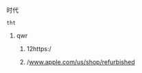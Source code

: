 时代

`tht` 

1. qwr
   
   1. 12https:/
   
   2. /www.apple.com/us/shop/refurbished
      
      <script>
      
      function(){
      
      }

2. 函数a function a(){}
   
   1. scope
   
   2. 作用域链
      
      1. GO 全局执行上下文
         
         1. this - window
         
         2. arguments 
         
         3. 形参
         
         4. 实参
      
      2. AO
         
         1. this-window
         
         2. window
         
         3. document

# 最近两周出去面试遇到的面试题（前端初级、详解）

###### 此面经由粉丝投稿：

###### 以下面试题不分先后顺序

#### 1、vue实现双向数据绑定原理是什么？

```javascript
<!DOCTYPE html>
<html lang="en">
  <head>
    <meta charset="UTF-8" />
    <meta name="viewport" content="width=device-width, initial-scale=1.0" />
    <title>Document</title>
  </head>
  <body>
    <script src="https://cdn.bootcss.com/vue/2.5.16/vue.js"></script>
    <!-- 引入vue文件 -->
    <div id="box">
      <new-input v-bind:name.sync="name"></new-input>
      {{name}}
      <!-- 小胡子语法 -->
      <input type="text" v-model="name" />
    </div>
    <script>
      Vue.component("new-input", {
        props: ["name"],
        data: function () {
          return {
            newName: this.name,
          };
        },
        template: `<label><input type="text" @keyup="changgeName"
        v-model="newName" /> 你的名字：</label>`,
        // 模板字符串
        methods: {
          changgeName: function () {
            this.$emit("update:name", this.newName);
          },
        },
        watch: {
          name: function (v) {
            this.newName = v;
          },
        },
        //    监听
      });

      new Vue({
        el: "#box",
        //挂载实例
        data: {
          name: "nick",
        },
        //赋初始值
      });
    </script>
  </body>
</html>
```

```html
<!DOCTYPE html>
<html lang="en">
  <head>
    <meta charset="UTF-8" />
    <meta name="viewport" content="width=device-width, initial-scale=1.0" />
    <title>Document</title>
  </head>
  <body>
    <input type="text" v-mode="msg" />
    <p v-mode="msg"></p>
    <script>
      const data = {
        msg: "你好",
      };
      const input = document.querySelector("input");
      const p = document.querySelector("p");
      input.value = data.msg;
      p.innerHTML = data.msg;
      //视图变数据跟着变
      input.addEventListener("input", function () {
        data.msg = input.value;
      });
      //数据变视图变
      let temp = data.msg;
      Object.defineProperty(data, "msg", {
        get() {
          return temp;
        },
        set(value) {
          temp = value;
          //视图修改
          input.value = temp;
          p.innerHTML = temp;
        },
      });
      data.msg = "小李";
    </script>
  </body>
</html>
```

#### 2、v-model语法糖是怎么实现的

```html
<!DOCTYPE html>
<html lang="en">
<head>
    <meta charset="UTF-8">
    <meta http-equiv="X-UA-Compatible" content="IE=edge">
    <meta name="viewport" content="width=device-width, initial-scale=1.0">
    <title>Document</title>
</head>
<body>
    <!-- v-model 只是语法糖而已 -->
    <!-- v-model 在内部为不同的输入元素使用不同的property并抛出不同的事件 -->
    <!-- text和textarea 元素使用value property 和 input事件 -->
    <!-- checkbox 和radio使用checked  property 和 change事件-->
    <!-- select 字段将value 作为prop 并将change 作为事件 -->
    <!-- 注意：对于需要使用输入法(如中文、日文、韩文等)的语言，你将会发现v-model不会再输入法
    组合文字过程中得到更新 -->
    <!-- 再普通标签上 -->
    <input v-model="sth" />  //这一行等于下一行
    <input v-bind:value="sth" v-on:input="sth = $event.target.value" />
    <!-- 再组件上 -->
    <currency-input v-model="price"></currentcy-input>
        <!--上行代码是下行的语法糖
         <currency-input :value="price" @input="price = arguments[0]"></currency-input>
        --> 
        <!-- 子组件定义 -->
        Vue.component('currency-input', {
         template: `
          <span>
           <input
            ref="input"
            :value="value"
            @input="$emit('input', $event.target.value)"
           >
          </span>
         `,
         props: ['value'],
        })   
</body>
</html>
```

#### 3、Hash和history有什么区别

戳下面的链接：https://juejin.cn/post/6993840419041706014

#### 4、什么是深拷贝和浅拷贝?以及怎么实现深拷贝和浅拷贝?

戳下面的链接：https://juejin.cn/post/6844904197595332622

#### 5、什么是原型什么是原型链?

```html
<!DOCTYPE html>
<html lang="en">
<head>
    <meta charset="UTF-8">
    <meta http-equiv="X-UA-Compatible" content="IE=edge">
    <meta name="viewport" content="width=device-width, initial-scale=1.0">
    <title>Document</title>
</head>
<body>

</body>
<script>
    function Person () {

    }
    var person  = new Person();
    person.name = 'Kevin';
    console.log(person.name) // Kevin

    // prototype
    function Person () {

    }
    Person.prototype.name = 'Kevin';
    var person1 = new Person();
    var person2 = new Person();
    console.log(person1.name)// Kevin
    console.log(person2.name)// Kevin

    // __proto__
    function Person () {

    }
    var person = new Person();
    console.log(person.__proto__ === Person.prototype) // true

    //constructor
    function Person() {

    }
    console.log(Person === Person.prototype.constructor) // true

    //综上所述
    function Person () {

    }
    var person = new Person()
    console.log(person.__proto__ == Person.prototype) // true
    console.log(Person.prototype.constructor == Person) // true
    //顺便学习一下ES5得方法,可以获得对象得原型
    console.log(Object.getPrototypeOf(person) === Person.prototype) // true

    //实例与原型
    function Person () {

    }
    Person.prototype.name = 'Kevin';
    var person = new Person();
    person.name = 'Daisy';
    console.log(person.name) // Daisy
    delete person.name;
    console.log(person.name) // Kevin

    //原型得原型
    var obj = new Object();
    obj.name = 'Kevin',
    console.log(obj.name) //Kevin

     //原型链
     console.log(Object.prototype.__proto__ === null) //true
     // null 表示"没用对象" 即该处不应该有值

     // 补充
     function Person() {

     }
     var person = new Person()
     console.log(person.constructor === Person) // true
     //当获取person.constructor时，其实person中并没有constructor属性,当不能读取到constructor属性时,会从person的原型
     //也就是Person.prototype中读取时,正好原型中有该属性,所以
     person.constructor === Person.prototype.constructor

     //__proto__
     //其次是__proto__，绝大部分浏览器都支持这个非标准的方法访问原型，然而它并不存在于Person.prototype中，实际上，它
     // 是来自与Object.prototype,与其说是一个属性，不如说是一个getter/setter,当使用obj.__proto__时，可以理解成返回了
     // Object.getPrototypeOf(obj)
     总结：

     1、当一个对象查找属性和方法时会从自身查找,如果查找不到则会通过__proto__指向被实例化的构造函数的prototype

     2、隐式原型也是一个对象,是指向我们构造函数的原型

     3、除了最顶层的Object对象没有__proto_，其他所有的对象都有__proto__,这是隐式原型

     4、隐式原型__proto__的作用是让对象通过它来一直往上查找属性或方法，直到找到最顶层的Object的__proto__属性，它的值是null,这个查找的过程就是原型链



</script>
</html>
```

#### 6、箭头函数和普通函数有什么区别?

```html
（1）箭头函数比普通函数更加简洁
    如果没有参数，就直接写一个空括号即可
    如果只有一个参数，可以省去参数括号
    如果有多个参数，用逗号分割
    如果函数体的返回值只有一句，可以省略大括号
    如果函数体不需要返回值，且只有一句话，可以给这个语句前面加一个void关键字。最常用的就是调用一个函数：
    let fn = () => void doesNotReturn()

 (2) 箭头函数没有自己的this
 箭头函数不会创建自己的this,所以它没有自己的this,它只会在自己作用域的上一层继承this。所以箭头函数中的this的指向在它在定义时一家确定了，之后不会改变。

（3）箭头函数继承来的this指向永远不会改变

 (4) call()、apply()、bind()等方法不能改变箭头函数中的this指向 

 (5) 箭头函数不能作为构造函数使用

 (6) 箭头函数没有自己的arguments

 (7) 箭头函数没有prototype

 (8) 箭头函数不能用作Generator函数,不能使用yeild关键字
```

#### 7、New操作符做了什么事情?

```html
1、首先创建了一个新对象
2、设置原型，将对象的原型设置为函数的prototype对象
3、让函数的this指向这个对象，执行构造函数的代码（为这个新对象添加属性）
4、判断函数的返回值类型，如果是值类型，返回创建的对象。如果是引用类型，就返回这个引用类型的对象
```

#### 8、说一下eventloop

戳右边链接：https://segmentfault.com/a/1190000016278115

#### 9、什么是闭包，闭包的应用场景是什么

#### 10、Promise是什么 有哪些语法  async  await

#### 11、Set 和 Map有什么区别？

```html
1、Map是键值对，Set是值得集合，当然键和值可以是任何得值
2、Map可以通过get方法获取值，而set不能因为它只有值
3、都能通过迭代器进行for...of 遍历
4、Set的值是唯一的可以做数组去重，而Map由于没有格式限制，可以做数据存储
```

#### 12、map和foreach有什么区别

```html
foreach()方法会针对每一个元素执行提供得函数,该方法没有返回值,是否会改变原数组取决与数组元素的类型是基本类型还是引用类型
map()方法不会改变原数组的值,返回一个新数组,新数组中的值为原数组调用函数处理之后的值：
```

13、localstorage  sessionstorage  cookie 有什么区别

14、Vuex有哪些基本属性  怎么在页面中使用方法

#### 15、Loader和Plugin 有什么区别

``Loader：直译为"加载器"。Webpack将一切文件视为模块，但是webpack原生是只能解析js文件，如果想将其他文件也打包的话，就会用到`loader`。所以Loader的作用是让webpack拥有了加载和解析非JavaScript文件的能力。Plugin：直译为"插件"。Plugin可以扩展webpack的功能，让webpack具有更多的灵活性。在 Webpack 运行的生命周期中会广播出许多事件，Plugin 可以监听这些事件，在合适的时机通过 Webpack 提供的 API 改变输出结果。``

#### 16、在地址栏里输入一个地址回车会发生哪些事情

``1、解析URL：首先会对 URL 进行解析，分析所需要使用的传输协议和请求的资源的路径。如果输入的 URL 中的协议或者主机名不合法，将会把地址栏中输入的内容传递给搜索引擎。如果没有问题，浏览器会检查 URL 中是否出现了非法字符，如果存在非法字符，则对非法字符进行转义后再进行下一过程。  
2、缓存判断：浏览器会判断所请求的资源是否在缓存里，如果请求的资源在缓存里并且没有失效，那么就直接使用，否则向服务器发起新的请求。  
3、DNS解析： 下一步首先需要获取的是输入的 URL 中的域名的 IP 地址，首先会判断本地是否有该域名的 IP 地址的缓存，如果有则使用，如果没有则向本地 DNS 服务器发起请求。本地 DNS 服务器也会先检查是否存在缓存，如果没有就会先向根域名服务器发起请求，获得负责的顶级域名服务器的地址后，再向顶级域名服务器请求，然后获得负责的权威域名服务器的地址后，再向权威域名服务器发起请求，最终获得域名的 IP 地址后，本地 DNS 服务器再将这个 IP 地址返回给请求的用户。用户向本地 DNS 服务器发起请求属于递归请求，本地 DNS 服务器向各级域名服务器发起请求属于迭代请求。  
4、获取MAC地址： 当浏览器得到 IP 地址后，数据传输还需要知道目的主机 MAC 地址，因为应用层下发数据给传输层，TCP 协议会指定源端口号和目的端口号，然后下发给网络层。网络层会将本机地址作为源地址，获取的 IP 地址作为目的地址。然后将下发给数据链路层，数据链路层的发送需要加入通信双方的 MAC 地址，本机的 MAC 地址作为源 MAC 地址，目的 MAC 地址需要分情况处理。通过将 IP 地址与本机的子网掩码相与，可以判断是否与请求主机在同一个子网里，如果在同一个子网里，可以使用 APR 协议获取到目的主机的 MAC 地址，如果不在一个子网里，那么请求应该转发给网关，由它代为转发，此时同样可以通过 ARP 协议来获取网关的 MAC 地址，此时目的主机的 MAC 地址应该为网关的地址。  
5、TCP三次握手： 下面是 TCP 建立连接的三次握手的过程，首先客户端向服务器发送一个 SYN 连接请求报文段和一个随机序号，服务端接收到请求后向客户端发送一个 SYN ACK报文段，确认连接请求，并且也向客户端发送一个随机序号。客户端接收服务器的确认应答后，进入连接建立的状态，同时向服务器也发送一个ACK 确认报文段，服务器端接收到确认后，也进入连接建立状态，此时双方的连接就建立起来了。  
6、HTTPS握手： 如果使用的是 HTTPS 协议，在通信前还存在 TLS 的一个四次握手的过程。首先由客户端向服务器端发送使用的协议的版本号、一个随机数和可以使用的加密方法。服务器端收到后，确认加密的方法，也向客户端发送一个随机数和自己的数字证书。客户端收到后，首先检查数字证书是否有效，如果有效，则再生成一个随机数，并使用证书中的公钥对随机数加密，然后发送给服务器端，并且还会提供一个前面所有内容的 hash 值供服务器端检验。服务器端接收后，使用自己的私钥对数据解密，同时向客户端发送一个前面所有内容的 hash 值供客户端检验。这个时候双方都有了三个随机数，按照之前所约定的加密方法，使用这三个随机数生成一把秘钥，以后双方通信前，就使用这个秘钥对数据进行加密后再传输。  
7、返回数据： 当页面请求发送到服务器端后，服务器端会返回一个 html 文件作为响应，浏览器接收到响应后，开始对 html 文件进行解析，开始页面的渲染过程。  
8、页面渲染： 浏览器首先会根据 html 文件构建 DOM 树，根据解析到的 css 文件构建 CSSOM 树，如果遇到 script 标签，则判端是否含有 defer 或者 async 属性，要不然 script 的加载和执行会造成页面的渲染的阻塞。当 DOM 树和 CSSOM 树建立好后，根据它们来构建渲染树。渲染树构建好后，会根据渲染树来进行布局。布局完成后，最后使用浏览器的 UI 接口对页面进行绘制。这个时候整个页面就显示出来了。  
9、TCP四次挥手： 最后一步是 TCP 断开连接的四次挥手过程。若客户端认为数据发送完成，则它需要向服务端发送连接释放请求。服务端收到连接释放请求后，会告诉应用层要释放 TCP 链接。然后会发送 ACK 包，并进入 CLOSE_WAIT 状态，此时表明客户端到服务端的连接已经释放，不再接收客户端发的数据了。但是因为 TCP 连接是双向的，所以服务端仍旧可以发送数据给客户端。服务端如果此时还有没发完的数据会继续发送，完毕后会向客户端发送连接释放请求，然后服务端便进入 LAST-ACK 状态。客户端收到释放请求后，向服务端发送确认应答，此时客户端进入 TIME-WAIT 状态。该状态会持续 2MSL（最大段生存期，指报文段在网络中生存的时间，超时会被抛弃） 时间，若该时间段内没有服务端的重发请求的话，就进入 CLOSED 状态。当服务端收到确认应答后，也便进入 CLOSED 状态。``

#### 17、UDP和TCP有什么区别![图片](https://mmbiz.qpic.cn/mmbiz_png/qGrNRp9nH3UCxnjhHCdAic8Pp6VHqjQpFRdVfSMKTvicn8BVd8ZZofqOShreCuhicueibupgK9txabxYe67yYqleIw/640?wx_fmt=png&wxfrom=5&wx_lazy=1&wx_co=1)

18、项目中常用的性能优化方式是什么

19、怎么解决跨域问题的，你是怎么配置的

#### 20、计算属性和watch有什么区别?以及它们的运用场景?

```html
// 区别
  computed 计算属性：依赖其它属性值，并且computed的值有缓存，只有它依赖的属性值发生改变，下一次获取computed的值时才会重新计算computed的值。
  watch 侦听器：更多的是观察的作用,无缓存性,类似与某些数据的监听回调,每当监听的数据变化时都会执行回调进行后续操作
//运用场景
  当需要进行数值计算,并且依赖与其它数据时,应该使用computed,因为可以利用computed的缓存属性,避免每次获取值时都要重新计算。
  当需要在数据变化时执行异步或开销较大的操作时,应该使用watch,使用watch选项允许执行异步操作（访问一个API),限制执行该操作的频率，并在得到最终结果前，设置中间状态。这些都是计算属性无法做到的。21、Vue的生命周期是什么 每个钩子里面具体做了什么事情
```

#### 21、Vue的生命周期是什么 每个钩子里面具体做了什么事情

```html
Vue 实例有⼀个完整的⽣命周期，也就是从开始创建、初始化数据、编译模版、挂载Dom -> 渲染、更新 -> 渲染、卸载 等⼀系列过程，称这是Vue的⽣命周期。
1、beforeCreate（创建前） ：数据观测和初始化事件还未开始，此时 data 的响应式追踪、event/watcher 都还没有被设置，也就是说不能访问到data、computed、watch、methods上的方法和数据。
2、created（创建后） ：实例创建完成，实例上配置的 options 包括 data、computed、watch、methods 等都配置完成，但是此时渲染得节点还未挂载到 DOM，所以不能访问到 `$el` 属性。
3、beforeMount（挂载前） ：在挂载开始之前被调用，相关的render函数首次被调用。实例已完成以下的配置：编译模板，把data里面的数据和模板生成html。此时还没有挂载html到页面上。
4、mounted（挂载后） ：在el被新创建的 vm.$el 替换，并挂载到实例上去之后调用。实例已完成以下的配置：用上面编译好的html内容替换el属性指向的DOM对象。完成模板中的html渲染到html 页面中。此过程中进行ajax交互。
5、beforeUpdate（更新前） ：响应式数据更新时调用，此时虽然响应式数据更新了，但是对应的真实 DOM 还没有被渲染。
6、updated（更新后）：在由于数据更改导致的虚拟DOM重新渲染和打补丁之后调用。此时 DOM 已经根据响应式数据的变化更新了。调用时，组件 DOM已经更新，所以可以执行依赖于DOM的操作。然而在大多数情况下，应该避免在此期间更改状态，因为这可能会导致更新无限循环。该钩子在服务器端渲染期间不被调用。
7、beforeDestroy（销毁前） ：实例销毁之前调用。这一步，实例仍然完全可用，`this` 仍能获取到实例。
8、destroyed（销毁后） ：实例销毁后调用，调用后，Vue 实例指示的所有东西都会解绑定，所有的事件监听器会被移除，所有的子实例也会被销毁。该钩子在服务端渲染期间不被调用。
另外还有 `keep-alive` 独有的生命周期，分别为 `activated` 和 `deactivated` 。用 `keep-alive` 包裹的组件在切换时不会进行销毁，而是缓存到内存中并执行 `deactivated` 钩子函数，命中缓存渲染后会执行 `activated` 钩子函数。
```

#### 22、组件之间的传值有几种方式

```html
1、父传子
2、子传父
3、eventbus
4、ref/$refs
5、$parent/$children
6、$attrs/$listeners
7、依赖注入(provide/inject)
```

23、Eventbus具体是怎么实现的

24、父组件到子组件更新的方式是什么样的

25、$nexttick 是干嘛的，你一般拿它做什么

26、Keepalive 是什么，里面有哪些钩子

27、插槽是什么 怎么使用的

28、Es6常见的语法你知道哪一些

29、自定义指令你是怎么用的

30、重绘和重排

#### 31、常见的水平垂直方式有几种?

```html
//利用绝对定位，先将元素的左上角通过 top:50%和 left:50%定位到页面的中心，然后再通过 translate 来调整元素的中心点到页面的中心。该方法需要考虑浏览器兼容问题。
.parent {
    position: relative;
}

.child {
    position: absolute;
    left: 50%;
    top: 50%;
    transform: translate(-50%,-50%);
}
//利用绝对定位，设置四个方向的值都为 0，并将 margin 设置为 auto，由于宽高固定，因此对应方向实现平分，可以实现水平和垂直方向上的居中。该方法适用于盒子有宽高的情况：
.parent {
    position: relative;
}

.child {
    position: absolute;
    top: 0;
    bottom: 0;
    left: 0;
    right: 0;
    margin: auto;
}
//利用绝对定位，先将元素的左上角通过 top:50%和 left:50%定位到页面的中心，然后再通过 margin 负值来调整元素的中心点到页面的中心。该方法适用于盒子宽高已知的情况
.parent {
    position: relative;
}

.child {
    position: absolute;
    top: 50%;
    left: 50%;
    margin-top: -50px;     /* 自身 height 的一半 */
    margin-left: -50px;    /* 自身 width 的一半 */
}
//使用 flex 布局，通过 align-items:center 和 justify-content:center 设置容器的垂直和水平方向上为居中对齐，然后它的子元素也可以实现垂直和水平的居中。该方法要**考虑兼容的问题**，该方法在移动端用的较多：
.parent {
    display: flex;
    justify-content:center;
    align-items:center;
}
//另外，如果父元素设置了flex布局，只需要给子元素加上`margin:auto;`就可以实现垂直居中布局
.parent{
    display:flex;
}
.child{
    margin: auto;
}
```

32、标准盒模型和怪异盒模型

33、Flex常见的属性  flex：1代表什么

34、Rem你是怎么做适配的

35、媒体查询是什么

36、首屏性能优化你是怎么做的

37、怎么解决白屏问题

38、浏览器的性能监控你是怎么做的

39、Diff算法是什么  ：key = index 为什么不常用数组的下标作为index  加了它有什么好处

40、虚拟列表你是怎么实现的

41、说一下防抖和节流

#### 42、哪些情况会导致内存泄漏

```
1、意外的全局变量：由于使用未声明的变量,而意外的创建了一个全局变量,而使这个变量一直留在内存中无法被回收
2、被遗忘的计时器或回调函数：设置了 setInterval 定时器，而忘记取消它，如果循环函数有对外部变量的引用的话，那么这个变量会被一直留在内存中，而无法被回收。
3、脱离 DOM 的引用：获取一个 DOM 元素的引用，而后面这个元素被删除，由于一直保留了对这个元素的引用，所以它也无法被回收。
4、闭包：不合理的使用闭包，从而导致某些变量一直被留在内存当中。
```

#### 43、Vue的父子组件生命周期钩子函数执行顺序？

```html
<!-- 加载渲染过程 -->
    <!-- 父beforeCreate -> 父created -> 父beforeMount -> 子beforeCreate -> 子created ->
    子beforeMount -> 子mounted -> 父mounted -->
    <!-- 子组件更新过程 -->
    <!-- 父beforeUpdate -> 子beforeUpdate -> 子updaed -> 父updated -->
    <!-- 父组件跟新过程 -->
    <!-- 父beforeUpdate -> 父updated -->
    <!-- 销毁过程 -->
    <!-- 父beforeDestroy -> 子beforeDestroy -> 子destroyed ->父destroyed -->
```

#### 44、说一下常见的检测数据类型的几种方式?

```
typeof  其中数组、对象、null都会被判断为Object，其他判断都正确

instanceof 只能判断引用数据类型,不能判断基本数据类型

constructor 它有2个作用 一是判断数据的类型，二是对象实例通过constructor对象访问它的构造函数。需要注意的事情是如果创建一个对象来改变它的原型,constructor就不能来判断数据类型了

Object.prototype.toString.call()
```

#### 45、说一下data为什么是一个函数而不是一个对象?

`JavaScript中的对象是引用类型的数据，当多个实例引用同一个对象时，只要一个实例对这个对象进行操作，其他实例中的数据也会发生变化。而在Vue中，我们更多的是想要复用组件，那就需要每个组件都有自己的数据，这样组件之间才不会相互干扰。所以组件的数据不能写成对象的形式，而是要写成函数的形式。数据以函数返回值的形式定义，这样当我们每次复用组件的时候，就会返回一个新的data，也就是说每个组件都有自己的私有数据空间，它们各自维护自己的数据，不会干扰其他组件的正常运行。`

#### 46、说一下slice splice split 的区别?

```
// slice(start,[end])
// slice(start,[end])方法：该方法是对数组进行部分截取，该方法返回一个新数组
// 参数start是截取的开始数组索引，end参数等于你要取的最后一个字符的位置值加上1（可选）。
// 包含了源函数从start到 end 所指定的元素，但是不包括end元素，比如a.slice(0,3)；
// 如果出现负数就把负数与长度相加后再划分。
// slice中的负数的绝对值若大于数组长度就会显示所有数组
// 若参数只有一个，并且参数大于length，则为空。
// 如果结束位置小于起始位置，则返回空数组
// 返回的个数是end-start的个数
// 不会改变原数组
var arr = [1,2,3,4,5,6]
/*console.log(arr.slice(3))//[4,5,6] 从下标为0的到3，截取3之后的数
console.log(arr.slice(0,3))//[1,2,3] 从下标为0的地方截取到下标为3之前的数
console.log(arr.slice(0,-2))//[1,2,3,4]
console.log(arr.slice(-4,4))//[3,4]
console.log(arr.slice(-7))//[1,2,3,4,5,6]
console.log(arr.slice(-3,-3))// []
console.log(arr.slice(8))//[]*/
// 个人总结：slice的参数如果是正数就从左往右数，如果是负数的话就从右往左边数，
// 截取的数组与数的方向一致，如果是2个参数则截取的是数的交集，没有交集则返回空数组 
// ps：slice也可以切割字符串，用法和数组一样，但要注意空格也算字符

// splice(start,deletecount,item)
// start：起始位置
// deletecount：删除位数
// item：替换的item
// 返回值为被删除的字符串
// 如果有额外的参数，那么item会插入到被移除元素的位置上。
// splice:移除，splice方法从array中移除一个或多个数组，并用新的item替换它们。
//举一个简单的例子 
var a=['a','b','c']; 
var b=a.splice(1,1,'e','f'); 
 console.log(a) //['a', 'e', 'f', 'c']
 console.log(b) //['b']

 var a = [1, 2, 3, 4, 5, 6];
//console.log("被删除的为：",a.splice(1, 1, 8, 9)); //被删除的为：2
// console.log("a数组元素：",a); //1,8,9,3,4,5,6

// console.log("被删除的为：", a.splice(0, 2)); //被删除的为：1,2
// console.log("a数组元素：", a) //3,4,5,6
console.log("被删除的为：", a.splice(1, 0, 2, 2)) //插入 第二个数为0，表示删除0个  
console.log("a数组元素：", a) //1,2,2,2,3,4,5,6

// split(字符串)
// string.split(separator,limit)：split方法把这个string分割成片段来创建一个字符串数组。
// 可选参数limit可以限制被分割的片段数量。
// separator参数可以是一个字符串或一个正则表达式。
// 如果separator是一个空字符，会返回一个单字符的数组，不会改变原数组。
var a="0123456";  
var b=a.split("",3);  
console.log(b);//b=["0","1","2"]
// 注意：String.split() 执行的操作与 Array.join 执行的操作是相反的。
```

#### 47、说一下怎么把类数组转换为数组?

```
//通过call调用数组的slice方法来实现转换
Array.prototype.slice.call(arrayLike)

//通过call调用数组的splice方法来实现转换
Array.prototype.splice.call(arrayLike,0)

//通过apply调用数组的concat方法来实现转换
Array.prototype.concat.apply([],arrayLike)

//通过Array.from方法来实现转换
Array.from(arrayLike)
```

#### 48、说一下数组如何去重,你有几种方法?

```
let arr = [1,1,"1","1",true,true,"true",{},{},"{}",null,null,undefined,undefined]

// 方法1
let uniqueOne = Array.from(new Set(arr)) console.log(uniqueOne)

// 方法2
let uniqueTwo = arr => {
    let map = new Map(); //或者用空对象 let obj = {} 利用对象属性不能重复得特性
    let brr = []
    arr.forEach( item => {
        if(!map.has(item)) { //如果是对象得话就判断 !obj[item]
            map.set(item,true) //如果是对象得话就obj[item] =true 其他一样
            brr.push(item)
        }
    })
    return brr
}
console.log(uniqueTwo(arr))

//方法3
let uniqueThree = arr => {
    let brr = []
    arr.forEach(item => {
        // 使用indexOf 返回数组是否包含某个值 没有就返回-1 有就返回下标
        if(brr.indexOf(item) === -1) brr.push(item)
        // 或者使用includes 返回数组是否包含某个值 没有就返回false 有就返回true
        if(!brr.includes(item)) brr.push(item)
    })
    return brr
}
console.log(uniqueThree(arr))

//方法4
let uniqueFour = arr => {                                         
     // 使用 filter 返回符合条件的集合
    let brr = arr.filter((item,index) => {
        return arr.indexOf(item) === index
    })
    return brr
}
console.log(uniqueFour(arr))
```

#### 49、说一下怎么取出数组最多的一项？

```
// 我这里只是一个示例
const d = {};
let ary = ['赵', '钱', '孙', '孙', '李', '周', '李', '周', '周', '李'];
ary.forEach(k => !d[k] ? d[k] = 1 : d[k]++);
const result = Object.keys(d).sort((a, b) => d[b] - d[a]).filter((k, i, l) => d[k] === d[l[0]]);
console.log(result)
```

50、说一下json.stringfy json.parse 有什么缺点？

51、说一下react的hooks

#### 52、说一下类组件和函数组件的区别?

```
1. 语法上的区别：

函数式组件是一个纯函数，它是需要接受props参数并且返回一个React元素就可以了。类组件是需要继承React.Component的，而且class组件需要创建render并且返回React元素，语法上来讲更复杂。

2. 调用方式

函数式组件可以直接调用，返回一个新的React元素；类组件在调用时是需要创建一个实例的，然后通过调用实例里的render方法来返回一个React元素。

3. 状态管理

函数式组件没有状态管理，类组件有状态管理。

4. 使用场景

类组件没有具体的要求。函数式组件一般是用在大型项目中来分割大组件（函数式组件不用创建实例，所有更高效），一般情况下能用函数式组件就不用类组件，提升效率。
```

#### 53、说一下react的更新机制

答案戳这里：https://zhuanlan.zhihu.com/p/35801438

54、说一下redux 里面有什么

55、说一下react和vue框架的区别

56、说一下proxy  它有什么优点

57、说一下vue3.0常用属性

58、说一下bfc bfc有什么优缺点

59、说一下你在移动端怎么适配各种手机型号

#### 60、说一下SPA单页面有什么优缺点？

```
优点：

1.体验好，不刷新，减少 请求  数据ajax异步获取 页面流程；

2.前后端分离

3.减轻服务端压力

4.共用一套后端程序代码，适配多端

缺点：

1.首屏加载过慢；

2.SEO 不利于搜索引擎抓取
```

#### 61、说一下前端登录的流程?

`初次登录的时候，前端调后调的登录接口，发送用户名和密码，后端收到请求，验证用户名和密码，验证成功，就给前端返回一个token，和一个用户信息的值，前端拿到token，将token储存到Vuex中，然后从Vuex中把token的值存入浏览器Cookies中。把用户信息存到Vuex然后再存储到LocalStroage中,然后跳转到下一个页面，根据后端接口的要求，只要不登录就不能访问的页面需要在前端每次跳转页面师判断Cookies中是否有token，没有就跳转到登录页，有就跳转到相应的页面，我们应该再每次发送post/get请求的时候应该加入token，常用方法再项目utils/service.js中添加全局拦截器，将token的值放入请求头中 后端判断请求头中有无token，有token，就拿到token并验证token是否过期，在这里过期会返回无效的token然后有个跳回登录页面重新登录并且清除本地用户的信息`

#### 62、说一下前端权限管理怎么实现

答案戳这里：https://blog.csdn.net/weixin_40599109/article/details/113728974

#### 63、说一下购物车的逻辑?

```
//vue中购物车逻辑的实现
1. 购物车信息用一个数组来存储，数组中保存对象，对象中有id和count属性

2. 在vuex中state中添加一个数据 cartList 用来保存这个数组

3. 由于商品详情页需要用到加入购物车功能，所以我们需要提供一个mutation, 用来将购物车信息加入 cartList中

4. 加入购物车信息的时候，遵照如下规则： 如果购物车中已经有了该商品信息，则数量累加，如果没有该商品信息，则新增一个对象

5. 在商品详情页，点击加入购物车按钮的时候，调用vuex提供的addToCart这个mutation将当前的商品信息 （id count）传给addTocart  this.$store.commit("addToCart", {id:  , count：})

// js中购物车逻辑的实现
1.商品页点击“加入购物车”按钮，触发事件

2.事件调用购物车“增加商品”的Js程序（函数、对象方法）

3.向Js程序传递传递“商品id”、“商品数量”等数据

4.存储“商品id”、“商品数量”到浏览器的localStorage中

**展示购物车中的商品******

1.打开购物车页面

2.从localStorage中取出“商品Id”、“商品数量”等信息。

3.调用服务器端“获得商品详情”的接口得到购物车中的商品信息（参数为商品Id）

4.将获得的商品信息显示在购物车页面。

**完成购物车中商品的购买******

1.用户对购物车中的商品完成购买流程，产生购物订单

2.清除localStorage中存储的已经购买的商品信息

备注1：购物车中商品存储的数据除了“商品id”、“商品数量”之外，根据产品要求还可以有其他的信息，例如完整的商品详情（这样就不用掉服务器接口获得详情了）、购物车商品的过期时间，超过时间的购物车商品在下次打开网站或者购物车页面时被清除。

备注2：购物车商品除了存储在localStorage中，根据产品的需求不同，也可以存储在sessionStorage、cookie、session中，或者直接向服务器接口发起请求存储在服务器上。何种情况使用哪种方式存储、有啥区别请自己分析。
```

64、说一下多页面的状态管理

##### 65、说一下常见的HTTP状态码?说一下状态码是302和304是什么意思？你在项目中出现过么？你是怎么解决的？

```
 <!-- 状态码：由3位数字组成，第一个数字定义了响应的类别 -->
    <!-- 1xx：指示消息,表示请求已接收，继续处理 -->
    <!-- 2xx：成功,表示请求已被成功接收，处理 -->
    <!-- 200 OK：客户端请求成功
         204 No Content：无内容。服务器成功处理，但未返回内容。一般用在只是客户端向服务器发送信息，而服务器不用向客户端返回什么信息的情况。不会刷新页面。
         206 Partial Content：服务器已经完成了部分GET请求（客户端进行了范围请求）。响应报文中包含Content-Range指定范围的实体内容
 -->
    <!-- 3xx 重定向 -->
    <!-- 301 Moved Permanently：永久重定向，表示请求的资源已经永久的搬到了其他位置。
         302 Found：临时重定向，表示请求的资源临时搬到了其他位置
         303 See Other：临时重定向，应使用GET定向获取请求资源。303功能与302一样，区别只是303明确客户端应该使用GET访问
         307 Temporary Redirect：临时重定向，和302有着相同含义。POST不会变成GET
         304 Not Modified：表示客户端发送附带条件的请求（GET方法请求报文中的IF…）时，条件不满足。返回304时，不包含任何响应主体。虽然304被划分在3XX，但和重定向一毛钱关系都没有
 -->
    <!-- 4xx：客户端错误 -->
    <!-- 400 Bad Request：客户端请求有语法错误，服务器无法理解。
         401 Unauthorized：请求未经授权，这个状态代码必须和WWW-Authenticate报头域一起使用。
         403 Forbidden：服务器收到请求，但是拒绝提供服务
         404 Not Found：请求资源不存在。比如，输入了错误的url
         415 Unsupported media type：不支持的媒体类型
 -->
    <!-- 5xx：服务器端错误，服务器未能实现合法的请求。 -->
    <!-- 500 Internal Server Error：服务器发生不可预期的错误。
         503 Server Unavailable：服务器当前不能处理客户端的请求，一段时间后可能恢复正常，
 -->
```

#### 66、说一下常见的git操作

```
git branch 查看本地所有分支
git status 查看当前状态 
git commit 提交 
git branch -a 查看所有的分支
git branch -r 查看远程所有分支
git commit -am "init" 提交并且加注释 
git remote add origin git@192.168.1.119:ndshow
git push origin master 将文件给推到服务器上 
git remote show origin 显示远程库origin里的资源 
git push origin master:develop
git push origin master:hb-dev 将本地库与服务器上的库进行关联 
git checkout --track origin/dev 切换到远程dev分支
git branch -D master develop 删除本地库develop
git checkout -b dev 建立一个新的本地分支dev
git merge origin/dev 将分支dev与当前分支进行合并
git checkout dev 切换到本地dev分支
git remote show 查看远程库
git add .
git rm 文件名(包括路径) 从git中删除指定文件
git clone git://github.com/schacon/grit.git 从服务器上将代码给拉下来
git config --list 看所有用户
git ls-files 看已经被提交的
git rm [file name] 删除一个文件
git commit -a 提交当前repos的所有的改变
git add [file name] 添加一个文件到git index
git commit -v 当你用－v参数的时候可以看commit的差异
git commit -m "This is the message describing the commit" 添加commit信息
git commit -a -a是代表add，把所有的change加到git index里然后再commit
git commit -a -v 一般提交命令
git log 看你commit的日志
git diff 查看尚未暂存的更新
git rm a.a 移除文件(从暂存区和工作区中删除)
git rm --cached a.a 移除文件(只从暂存区中删除)
git commit -m "remove" 移除文件(从Git中删除)
git rm -f a.a 强行移除修改后文件(从暂存区和工作区中删除)
git diff --cached 或 $ git diff --staged 查看尚未提交的更新
git stash push 将文件给push到一个临时空间中
git stash pop 将文件从临时空间pop下来

//  我是cv的自取吧
```
